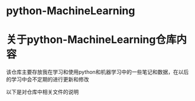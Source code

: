 # python-MachineLearning
关于python-MachineLearning仓库内容
====
  该仓库主要存放我在学习和使用python和机器学习中的一些笔记和数据，在以后的学习中会不定期的进行更新和修改

以下是对仓库中相关文件的说明
### 
